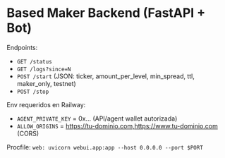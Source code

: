 # Based Maker Backend (FastAPI + Bot)

Endpoints:
- `GET /status`
- `GET /logs?since=N`
- `POST /start` (JSON: ticker, amount_per_level, min_spread, ttl, maker_only, testnet)
- `POST /stop`

Env requeridos en Railway:
- `AGENT_PRIVATE_KEY` = 0x...  (API/agent wallet autorizada)
- `ALLOW_ORIGINS` = https://tu-dominio.com,https://www.tu-dominio.com (CORS)

Procfile: `web: uvicorn webui.app:app --host 0.0.0.0 --port $PORT`
